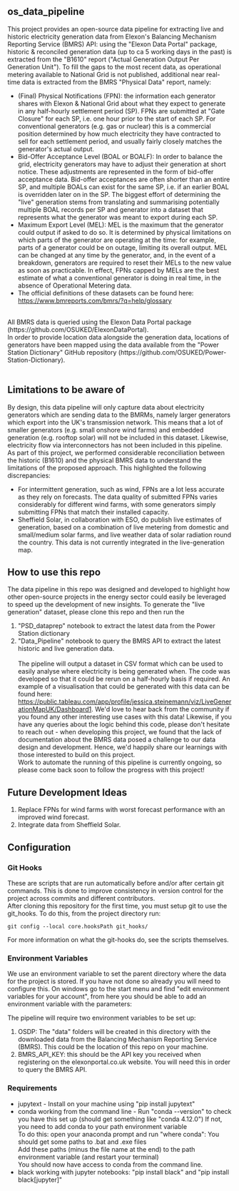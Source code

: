 ## os_data_pipeline

This project provides an open-source data pipeline for extracting live and historic electricity generation data from Elexon's Balancing Mechanism Reporting Service (BMRS) API: using the "Elexon Data Portal" package, historic & reconciled generation data (up to ca 5 working days in the past) is extracted from the "B1610" report ("Actual Generation Output Per Generation Unit"). To fill the gaps to the most recent data, as operational metering available to National Grid is not published, additional near real-time data is extracted from the BMRS "Physical Data" report, namely:
* (Final) Physical Notifications (FPN): the information each generator shares with Elexon & National Grid about what they expect to generate in any half-hourly settlement period (SP). FPNs are submitted at "Gate Closure" for each SP, i.e. one hour prior to the start of each SP. For conventional generators (e.g. gas or nuclear) this is a commercial position determined by how much electricity they have contracted to sell for each settlement period, and usually fairly closely matches the generator's actual output.
* Bid-Offer Acceptance Level (BOAL or BOALF): In order to balance the grid, electricity generators may have to adjust their generation at short notice. These adjustments are represented in the form of bid-offer acceptance data. Bid-offer acceptances are often shorter than an entire SP, and multiple BOALs can exist for the same SP, i.e. if an earlier BOAL is overridden later on in the SP. The biggest effort of determining the "live" generation stems from translating and summarising potentially multiple BOAL records per SP and generator into a dataset that represents what the generator was meant to export during each SP.
* Maximum Export Level (MEL): MEL is the maximum that the generator could output if asked to do so. It is determined by physical limitations on which parts of the generator are operating at the time: for example, parts of a generator could be on outage, limiting its overall output.  MEL can be changed at any time by the generator, and, in the event of a breakdown, generators are required to reset their MELs to the new value as soon as practicable. In effect, FPNs capped by MELs are the best estimate of what a conventional generator is doing in real time, in the absence of Operational Metering data.
* The official definitions of these datasets can be found here: https://www.bmreports.com/bmrs/?q=help/glossary
<br>
All BMRS data is queried using the Elexon Data Portal package (https://github.com/OSUKED/ElexonDataPortal).
<br>
In order to provide location data alongside the generation data, locations of generators have been mapped using the data available from the "Power Station Dictionary" GitHub repository (https://github.com/OSUKED/Power-Station-Dictionary).
<br>
<br>

## Limitations to be aware of

By design, this data pipeline will only capture data about electricity generators which are sending data to the BMRMs, namely larger generators which export into the UK's transmission network. This means that a lot of smaller generators (e.g. small onshore wind farms) and embedded generation (e.g. rooftop solar) will not be included in this dataset. Likewise, electricity flow via interconnectors has not been included in this pipeline.
<br>
As part of this project, we performed considerable reconciliation between the historic (B1610) and the physical BMRS data to understand the limitations of the proposed approach. This highlighted the following discrepancies:
* For intermittent generation, such as wind, FPNs are a lot less accurate as they rely on forecasts. The data quality of submitted FPNs varies considerably for different wind farms, with some generators simply submitting FPNs that match their installed capacity.
* Sheffield Solar, in collaboration with ESO, do publish live estimates of generation, based on a combination of live metering from domestic and small/medium solar farms, and live weather data of solar radiation round the country. This data is not currently integrated in the live-generation map.

## How  to use this repo
The data pipeline in this repo was designed and developed to highlight how other open-source projects in the energy sector could easily be leveraged to speed up the development of new insights. To generate the "live generation" dataset, please clone this repo and then run the
1. "PSD_dataprep" notebook to extract the latest data from the Power Station dictionary
2. "Data_Pipeline" notebook to query the BMRS API to extract the latest historic and live generation data.<br><br>
The pipeline will output a dataset in CSV format which can be used to easily analyse where electricity is being generated when. The code was developed so that it could be rerun on a half-hourly basis if required. An example of a visualisation that could be generated with this data can be found here: <href>https://public.tableau.com/app/profile/jessica.steinemann/viz/LiveGenerationMapUK/Dashboard1</href>. We'd love to hear back from the community if you found any other interesting use cases with this data! Likewise, if you have any queries about the logic behind this code, please don't hesitate to reach out - when developing this project, we found that the lack of documentation about the BMRS data posed a challenge to our data design and development. Hence, we'd happily share our learnings with those interested to build on this project. <br>
Work to automate the running of this pipeline is currently ongoing, so please  come back soon to follow the progress with this project!

## Future Development Ideas
1. Replace FPNs for wind farms with worst forecast performance with an improved wind forecast.
2. Integrate data from Sheffield Solar.


## Configuration


### Git Hooks

These are scripts that are run automatically before and/or after certain git commands. 
This is done to improve consistency in version control for the project across commits and different contributors.  
After cloning this repository for the first time, you must setup git to use the git_hooks. To do this, from the project directory run:


    git config --local core.hooksPath git_hooks/


For more information on what the git-hooks do, see the scripts themselves.  

### Environment Variables

We use an environment variable to set the parent directory where the data for the project is stored. If you have not done so already you will need to configure this. On windows go to the start menu and find "edit environment variables for your account", from here you should be able to add an environment variable with the parameters:  

The pipeline will require two environment variables to be set up:
1. OSDP: The "data" folders will be created in this directory with the downloaded data from the Balancing Mechanism Reporting Service (BMRS). This could be the location of this repo on your machine. 
2. BMRS_API_KEY: this should be the API key you received when registering on the elexonportal.co.uk website. You will need this in order to query the BMRS API.


### Requirements  
* jupytext - Install on your machine using "pip install jupytext"  
* conda working from the command line - Run "conda --version" to check you have this set up (should get something like "conda 4.12.0")
        If not, you need to add conda to your path environment variable  
            To do this: open your anaconda prompt and run "where conda": You should get some paths to .bat and .exe files  
            Add these paths (minus the file name at the end) to the path environment variable (and restart your terminal)  
            You should now have access to conda from the command line.  
* black working with jupyter notebooks: "pip install black" and "pip install black[jupyter]"  

